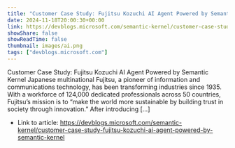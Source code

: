 ```yaml
---
title: "Customer Case Study: Fujitsu Kozuchi AI Agent Powered by Semantic Kernel"
date: 2024-11-18T20:00:30+00:00
link: https://devblogs.microsoft.com/semantic-kernel/customer-case-study-fujitsu-kozuchi-ai-agent-powered-by-semantic-kernel
showShare: false
showReadTime: false
thumbnail: images/ai.png
tags: ["devblogs.microsoft.com"]
---
```

Customer Case Study: Fujitsu Kozuchi AI Agent Powered by Semantic Kernel Japanese multinational Fujitsu, a pioneer of information and communications technology, has been transforming industries since 1935. With a workforce of 124,000 dedicated professionals across 50 countries, Fujitsu’s mission is to “make the world more sustainable by building trust in society through innovation.” After introducing […]

- Link to article: https://devblogs.microsoft.com/semantic-kernel/customer-case-study-fujitsu-kozuchi-ai-agent-powered-by-semantic-kernel